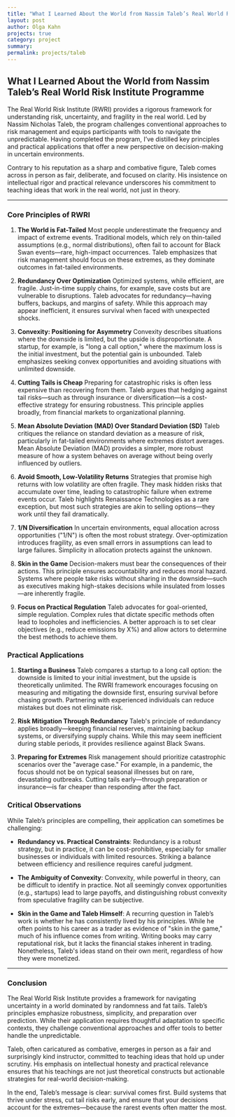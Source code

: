 ```yaml
---
title: "What I Learned About the World from Nassim Taleb’s Real World Risk Institute Programme"
layout: post
author: Olga Kahn
projects: true
category: project
summary:
permalink: projects/taleb
---
```


## What I Learned About the World from Nassim Taleb’s Real World Risk Institute Programme

The Real World Risk Institute (RWRI) provides a rigorous framework for understanding risk, uncertainty, and fragility in the real world. Led by Nassim Nicholas Taleb, the program challenges conventional approaches to risk management and equips participants with tools to navigate the unpredictable. Having completed the program, I’ve distilled key principles and practical applications that offer a new perspective on decision-making in uncertain environments.

Contrary to his reputation as a sharp and combative figure, Taleb comes across in person as fair, deliberate, and focused on clarity. His insistence on intellectual rigor and practical relevance underscores his commitment to teaching ideas that work in the real world, not just in theory.

---

### **Core Principles of RWRI**

1. **The World is Fat-Tailed**
   Most people underestimate the frequency and impact of extreme events. Traditional models, which rely on thin-tailed assumptions (e.g., normal distributions), often fail to account for Black Swan events—rare, high-impact occurrences. Taleb emphasizes that risk management should focus on these extremes, as they dominate outcomes in fat-tailed environments.

2. **Redundancy Over Optimization**
   Optimized systems, while efficient, are fragile. Just-in-time supply chains, for example, save costs but are vulnerable to disruptions. Taleb advocates for redundancy—having buffers, backups, and margins of safety. While this approach may appear inefficient, it ensures survival when faced with unexpected shocks.

3. **Convexity: Positioning for Asymmetry**
   Convexity describes situations where the downside is limited, but the upside is disproportionate. A startup, for example, is "long a call option," where the maximum loss is the initial investment, but the potential gain is unbounded. Taleb emphasizes seeking convex opportunities and avoiding situations with unlimited downside.

4. **Cutting Tails is Cheap**
   Preparing for catastrophic risks is often less expensive than recovering from them. Taleb argues that hedging against tail risks—such as through insurance or diversification—is a cost-effective strategy for ensuring robustness. This principle applies broadly, from financial markets to organizational planning.

5. **Mean Absolute Deviation (MAD) Over Standard Deviation (SD)**
   Taleb critiques the reliance on standard deviation as a measure of risk, particularly in fat-tailed environments where extremes distort averages. Mean Absolute Deviation (MAD) provides a simpler, more robust measure of how a system behaves on average without being overly influenced by outliers.

6. **Avoid Smooth, Low-Volatility Returns**
   Strategies that promise high returns with low volatility are often fragile. They mask hidden risks that accumulate over time, leading to catastrophic failure when extreme events occur. Taleb highlights Renaissance Technologies as a rare exception, but most such strategies are akin to selling options—they work until they fail dramatically.

7. **1/N Diversification**
   In uncertain environments, equal allocation across opportunities ("1/N") is often the most robust strategy. Over-optimization introduces fragility, as even small errors in assumptions can lead to large failures. Simplicity in allocation protects against the unknown.

8. **Skin in the Game**
   Decision-makers must bear the consequences of their actions. This principle ensures accountability and reduces moral hazard. Systems where people take risks without sharing in the downside—such as executives making high-stakes decisions while insulated from losses—are inherently fragile.

9. **Focus on Practical Regulation**
   Taleb advocates for goal-oriented, simple regulation. Complex rules that dictate specific methods often lead to loopholes and inefficiencies. A better approach is to set clear objectives (e.g., reduce emissions by X%) and allow actors to determine the best methods to achieve them.

### **Practical Applications**

1. **Starting a Business**
   Taleb compares a startup to a long call option: the downside is limited to your initial investment, but the upside is theoretically unlimited. The RWRI framework encourages focusing on measuring and mitigating the downside first, ensuring survival before chasing growth. Partnering with experienced individuals can reduce mistakes but does not eliminate risk.

2. **Risk Mitigation Through Redundancy**
   Taleb's principle of redundancy applies broadly—keeping financial reserves, maintaining backup systems, or diversifying supply chains. While this may seem inefficient during stable periods, it provides resilience against Black Swans.

3. **Preparing for Extremes**
   Risk management should prioritize catastrophic scenarios over the "average case." For example, in a pandemic, the focus should not be on typical seasonal illnesses but on rare, devastating outbreaks. Cutting tails early—through preparation or insurance—is far cheaper than responding after the fact.

### **Critical Observations**

While Taleb’s principles are compelling, their application can sometimes be challenging:

- **Redundancy vs. Practical Constraints**: Redundancy is a robust strategy, but in practice, it can be cost-prohibitive, especially for smaller businesses or individuals with limited resources. Striking a balance between efficiency and resilience requires careful judgment.
  
- **The Ambiguity of Convexity**: Convexity, while powerful in theory, can be difficult to identify in practice. Not all seemingly convex opportunities (e.g., startups) lead to large payoffs, and distinguishing robust convexity from speculative fragility can be subjective.

- **Skin in the Game and Taleb Himself**: A recurring question in Taleb’s work is whether he has consistently lived by his principles. While he often points to his career as a trader as evidence of "skin in the game," much of his influence comes from writing. Writing books may carry reputational risk, but it lacks the financial stakes inherent in trading. Nonetheless, Taleb's ideas stand on their own merit, regardless of how they were monetized.

---

### **Conclusion**

The Real World Risk Institute provides a framework for navigating uncertainty in a world dominated by randomness and fat tails. Taleb’s principles emphasize robustness, simplicity, and preparation over prediction. While their application requires thoughtful adaptation to specific contexts, they challenge conventional approaches and offer tools to better handle the unpredictable.

Taleb, often caricatured as combative, emerges in person as a fair and surprisingly kind instructor, committed to teaching ideas that hold up under scrutiny. His emphasis on intellectual honesty and practical relevance ensures that his teachings are not just theoretical constructs but actionable strategies for real-world decision-making.

In the end, Taleb’s message is clear: survival comes first. Build systems that thrive under stress, cut tail risks early, and ensure that your decisions account for the extremes—because the rarest events often matter the most.
